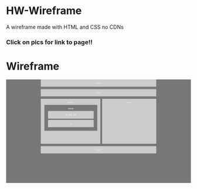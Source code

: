 # HW-Wireframe

A wireframe made with HTML and CSS no CDNs

### Click on pics for link to page!!
# Wireframe
[![Alt text](assets/main.png)](https://gabietaylor.github.io/HW-Wireframe/)